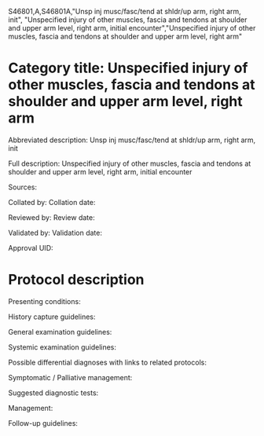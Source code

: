 S46801,A,S46801A,"Unsp inj musc/fasc/tend at shldr/up arm, right arm, init", "Unspecified injury of other muscles, fascia and tendons at shoulder and upper arm level, right arm, initial encounter","Unspecified injury of other muscles, fascia and tendons at shoulder and upper arm level, right arm"
# Category title: Unspecified injury of other muscles, fascia and tendons at shoulder and upper arm level, right arm

Abbreviated description: Unsp inj musc/fasc/tend at shldr/up arm, right arm, init

Full description: Unspecified injury of other muscles, fascia and tendons at shoulder and upper arm level, right arm, initial encounter

Sources:

Collated by:
Collation date:

Reviewed by:
Review date:

Validated by:
Validation date:

Approval UID:

# Protocol description

Presenting conditions:

History capture guidelines:

General examination guidelines:

Systemic examination guidelines:

Possible differential diagnoses with links to related protocols:

Symptomatic / Palliative management:

Suggested diagnostic tests:

Management:

Follow-up guidelines:
